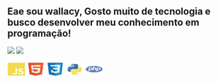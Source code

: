 ## Eae sou wallacy, Gosto muito de tecnologia e busco desenvolver meu conhecimento em programação!
<div style="display: center">
  <a href="https://github.com/wallacy-1">
  <img height="180em" src="https://github-readme-stats.vercel.app/api?username=wallacy-1&show_icons=true&theme=dracula&include_all_commits=true&count_private=true"/><a>
  <a href="https://github.com/wallacy-1">
  <img height="180em" src="https://github-readme-stats.vercel.app/api/top-langs/?username=wallacy-1&layout=compact&langs_count=7&theme=dracula"/></a>
</div>
<div style="display: inline-block"><br>
  <img align="center" alt="wallacy-Js" height="30" width="40" src="https://raw.githubusercontent.com/devicons/devicon/master/icons/javascript/javascript-plain.svg">
  <img align="center" alt="wallacy-HTML" height="30" width="40" src="https://raw.githubusercontent.com/devicons/devicon/master/icons/html5/html5-original.svg">
  <img align="center" alt="wallacy-CSS" height="30" width="40" src="https://raw.githubusercontent.com/devicons/devicon/master/icons/css3/css3-original.svg">
  <img align="center" alt="wallacy-Python" height="30" width="40" src="https://raw.githubusercontent.com/devicons/devicon/master/icons/python/python-original.svg">
  <img align="center" alt="wallacy-Php" height="30" width="40" src="https://raw.githubusercontent.com/devicons/devicon/master/icons/php/php-plain.svg">
</div>
